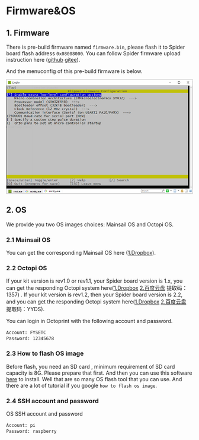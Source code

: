 # Firmware&OS

## 1. Firmware

There is pre-build firmware named `firmware.bin`, please flash it to Spider board flash address `0x08008000`. You can follow Spider firmware upload instruction here ([github](https://github.com/FYSETC/FYSETC-SPIDER#44--firmware-upload) [gitee](https://github.com/FYSETC/FYSETC-SPIDER#44--firmware-upload)).

And the menuconfig of this pre-build firmware is below.

![](klipper-32k-UART.png)

## 2. OS

We provide you two OS images choices: Mainsail OS and Octopi OS.

### 2.1 Mainsail OS

You can get the corresponding Mainsail OS here ([1.Dropbox](https://www.dropbox.com/s/y8eb1giik5p6n1d/VORON2.4R2-Spider2.x-Mainsail.zip?dl=0)).

### 2.2 Octopi OS

If your kit version is rev1.0 or rev1.1, your Spider board version is 1.x, you can get the responding Octopi system here([1.Dropbox](https://www.dropbox.com/s/vtbbxu55y27kbl7/VORON2.4-Octoprint-Klipper.img?dl=0) [2.百度云盘](https://pan.baidu.com/s/1aeOkN2ZxQb99EaApOWNglw) 提取码：1357) . If your kit version is rev1.2, then your Spider board version is 2.2, and you can get the responding Octopi system here([1.Dropbox](https://www.dropbox.com/s/mn1kvcndi1gpb9v/VORON2.4-Spider2.x-Octoprint-Klipper.img?dl=0) [2.百度云盘](https://pan.baidu.com/s/1OZLoSdPNHbxYGWpk1KwKzA) 提取码：YYDS).

You can login in Octoprint with the following account and password.

```
Account: FYSETC
Password: 12345678
```

### 2.3 How to flash OS image

Before flash, you need an SD card , minimum requirement of SD card capacity is 8G. Please prepare that first. And then you can use this software [here](https://www.balena.io/etcher/) to install. Well that are so many OS flash tool that you can use. And there are a lot of tutorial if you google `how to flash os image`.

### 2.4 SSH account and password

OS SSH account and password

```
Account: pi
Password: raspberry
```
